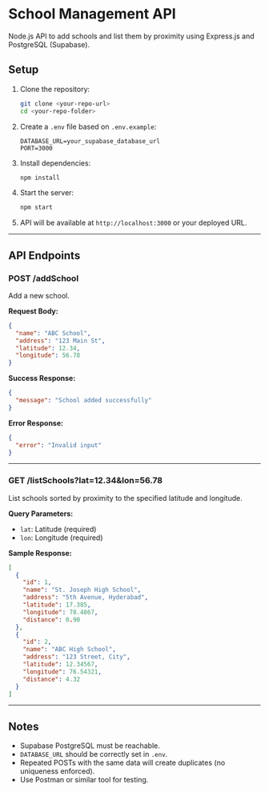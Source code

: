 # School Management API

Node.js API to add schools and list them by proximity using Express.js and PostgreSQL (Supabase).

## Setup

1. Clone the repository:
   ```bash
   git clone <your-repo-url>
   cd <your-repo-folder>
   ```

2. Create a `.env` file based on `.env.example`:
   ```
   DATABASE_URL=your_supabase_database_url
   PORT=3000
   ```

3. Install dependencies:
   ```bash
   npm install
   ```

4. Start the server:
   ```bash
   npm start
   ```

5. API will be available at `http://localhost:3000` or your deployed URL.

---

## API Endpoints

### POST /addSchool

Add a new school.

**Request Body:**
```json
{
  "name": "ABC School",
  "address": "123 Main St",
  "latitude": 12.34,
  "longitude": 56.78
}
```

**Success Response:**
```json
{
  "message": "School added successfully"
}
```

**Error Response:**
```json
{
  "error": "Invalid input"
}
```

---

### GET /listSchools?lat=12.34&lon=56.78

List schools sorted by proximity to the specified latitude and longitude.

**Query Parameters:**
- `lat`: Latitude (required)
- `lon`: Longitude (required)

**Sample Response:**
```json
[
  {
    "id": 1,
    "name": "St. Joseph High School",
    "address": "5th Avenue, Hyderabad",
    "latitude": 17.385,
    "longitude": 78.4867,
    "distance": 0.90
  },
  {
    "id": 2,
    "name": "ABC High School",
    "address": "123 Street, City",
    "latitude": 12.34567,
    "longitude": 76.54321,
    "distance": 4.32
  }
]
```

---

## Notes

- Supabase PostgreSQL must be reachable.
- `DATABASE_URL` should be correctly set in `.env`.
- Repeated POSTs with the same data will create duplicates (no uniqueness enforced).
- Use Postman or similar tool for testing.
